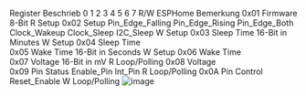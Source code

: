 Register	Beschrieb	0	1	2	3	4	5	6	7	R/W	ESPHome Bemerkung
0x01	Firmware	8-Bit								R	Setup
0x02	Setup	Pin_Edge_Falling	Pin_Edge_Rising	Pin_Edge_Both	Clock_Wakeup	Clock_Sleep	I2C_Sleep			W	Setup
0x03	Sleep Time	16-Bit in Minutes								W	Setup
0x04	Sleep Time										
0x05	Wake Time	16-Bit in Seconds								W	Setup
0x06	Wake Time										
0x07	Voltage	16-Bit in mV								R	Loop/Polling
0x08	Voltage										
0x09	Pin Status	Enable_Pin	Int_Pin							R	Loop/Polling
0x0A	Pin Control	Reset_Enable								W	Loop/Polling
![image](https://github.com/oleisi/ESPHome-Devices/assets/56506925/52be987b-8980-4583-a321-1f8eb4df17b9)
